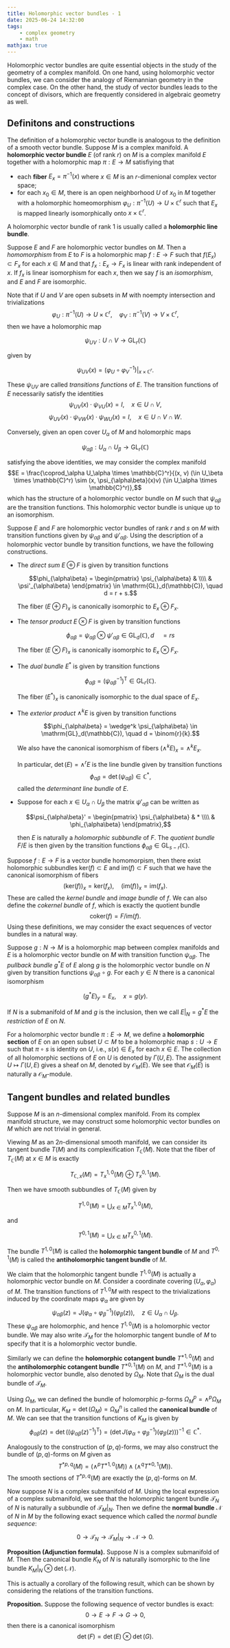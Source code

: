 ```yaml
---
title: Holomorphic vector bundles - 1
date: 2025-06-24 14:32:00
tags:
	- complex geometry
	- math
mathjax: true
---
```


Holomorphic vector bundles are quite essential objects in the study of the geometry of a complex manifold. On one hand, using holomorphic vector bundles, we can consider the analogy of Riemannian geometry in the complex case. On the other hand, the study of vector bundles leads to the concept of divisors, which are frequently considered in algebraic geometry as well.

## Definitons and constructions

The definition of a holomorphic vector bundle is analogous to the definition of a smooth vector bundle. Suppose $M$ is a complex manifold. A **holomorphic vector bundle** $E$ (of rank $r$) on $M$ is a complex manifold $E$ together with a holomorphic map $\pi : E \to M$ satisfiying that
+ each **fiber** $E_x = \pi^{-1}(x)$ where $x \in M$ is an $r$-dimenional complex vector space;
+ for each $x_0 \in M$, there is an open neighborhood $U$ of $x_0$ in $M$ together with a holomorphic homeomorphism $\varphi_U : \pi^{-1}(U) \to U \times \mathbb{C}^r$ such that $E_x$ is mapped linearly isomorphically onto $x \times \mathbb{C}^r$. 

A holomorphic vector bundle of rank $1$ is usually called a **holomorphic line bundle**.

Suppose $E$ and $F$ are holomorphic vector bundles on $M$. Then a *homomorphism* from $E$ to $F$ is a holomorphic map $f : E \to F$ such that $f(E_x) \subset F_x$ for each $x \in M$ and that $f_x : E_x \to F_x$ is linear with rank independent of $x$. If $f_x$ is linear isomorphism for each $x$, then we say $f$ is an *isomorphism*, and $E$ and $F$ are isomorphic. 

Note that if $U$ and $V$ are open subsets in $M$ with noempty intersection and trivializations $$\varphi_U : \pi^{-1}(U) \to U \times \mathbb{C}^r, \quad \varphi_V : \pi^{-1}(V) \to V \times \mathbb{C}^r,$$ then we have a holomorphic map 

$$\psi_{UV} : U \cap V \to \mathrm{GL}_r(\mathbb{C})$$ 

given by 

$$\psi_{UV}(x) = (\varphi_U \circ \varphi_V^{-1})|_{x \times \mathbb{C}^r}.$$ 

These $\psi_{UV}$ are called *transitions functions* of $E$. The transition functions of $E$ necessarily satisfy the identities $$\psi_{UV}(x) \cdot \psi_{VU}(x) = I, \quad x \in U \cap V,$$ $$\psi_{UV}(x) \cdot \psi_{VW}(x) \cdot \psi_{WU}(x) = I, \quad x \in U \cap V \cap W.$$ 

Conversely, given an open cover $U_\alpha$ of $M$ and holomorphic maps 

$$\psi_{\alpha\beta} : U_\alpha \cap U_\beta \to \mathrm{GL}_r(\mathbb{C})$$ 

satisfying the above identities, we may consider the complex manifold $$E = \frac{\coprod_\alpha U_\alpha \times \mathbb{C}^r}{(x, v) (\in U_\beta \times \mathbb{C}^r) \sim (x, \psi_{\alpha\beta}(x)v) (\in U_\alpha \times \mathbb{C}^r)},$$ which has the structure of a holomorphic vector bundle on $M$ such that $\psi_{\alpha\beta}$ are the transition functions. This holomorphic vector bundle is unique up to an isomorphism. 

Suppose $E$ and $F$ are holomorphic vector bundles of rank $r$ and $s$ on $M$ with transition functions given by $\psi_{\alpha\beta}$ and $\psi'_{\alpha\beta}$. Using the description of a holomorphic vector bundle by transition functions, we have the following constructions.
+ The *direct sum* $E \oplus F$ is given by transition functions 
  
  $$\phi_{\alpha\beta} = \begin{pmatrix} \psi_{\alpha\beta} & \\\\ & \psi'_{\alpha\beta} \end{pmatrix} \in \mathrm{GL}_d(\mathbb{C}), \quad d = r + s.$$ 
  
  The fiber $(E \oplus F)_x$ is canonically isomorphic to $E_x \oplus F_x$.
+ The *tensor product* $E \otimes F$ is given by transition functions 
  
  $$\phi_{\alpha\beta} = \psi_{\alpha\beta} \otimes \psi'_{\alpha\beta} \in \mathrm{GL}_d(\mathbb{C}), d \quad = rs$$ 
  
  The fiber $(E \otimes F)_x$ is canonically isomorphic to $E_x \otimes F_x$.
+ The *dual bundle* $E^*$ is given by transition functions 
  
  $$\phi_{\alpha\beta} = (\psi_{\alpha\beta}^{-1})^\mathrm{T} \in \mathrm{GL}_r(\mathbb{C}).$$ 
  
  The fiber $(E^*)_x$ is canonically isomorphic to the dual space of $E_x$. 
+ The *exterior product* $\wedge^k E$ is given by transition functions 
  
  $$\phi_{\alpha\beta} = \wedge^k \psi_{\alpha\beta} \in \mathrm{GL}_d(\mathbb{C}), \quad d = \binom{r}{k}.$$ 
  
  We also have the canonical isomorphism of fibers $(\wedge^k E)_x = \wedge^k E_x$. 
  
  In particular, $\det(E) = \wedge^r E$ is the line bundle given by transition functions $$\phi_{\alpha\beta} = \det(\psi_{\alpha\beta}) \in \mathbb{C}^*,$$ called the *determinant line bundle* of $E$.
+ Suppose for each $x \in U_\alpha \cap U_\beta$ the matrix $\psi'_{\alpha\beta}$ can be written as 
  
  $$\psi_{\alpha\beta}' = \begin{pmatrix} \psi_{\alpha\beta} & * \\\\ & \phi_{\alpha\beta} \end{pmatrix},$$ 
  
  then $E$ is naturally a *holomorphic subbundle* of $F$. The *quotient bundle* $F/E$ is then given by the transition functions $\phi_{\alpha\beta} \in \mathrm{GL}_{s-r}(\mathbb{C})$. 

Suppose $f : E \to F$ is a vector bundle homomorpism, then there exist holomorphic subbundles $\mathrm{ker}(f) \subset E$ and $\mathrm{im}(f) \subset F$ such that we have the canonical isomorphism of fibers $$(\mathrm{ker}(f))_x = \mathrm{ker}(f_x), \quad (\mathrm{im}(f))_x = \mathrm{im}(f_x).$$ These are called the *kernel bundle* and *image bundle* of $f$. We can also define the *cokernel bundle* of $f$, which is exactly the quotient bundle $$\mathrm{coker}(f) = F / \mathrm{im}(f).$$ Using these definitions, we may consider the exact sequences of vector bundles in a natural way.

Suppose $g : N \to M$ is a holomorphic map between complex manifolds and $E$ is a holomorphic vector bundle on $M$ with transition function $\psi_{\alpha\beta}$. The *pullback bundle* $g^*E$ of $E$ along $g$ is the holomorphic vector bundle on $N$ given by transition functions $\psi_{\alpha\beta} \circ g$. For each $y \in N$ there is a canonical isomorphism 

$$(g^*E)_y = E_x, \quad x = g(y).$$ 

If $N$ is a submanifold of $M$ and $g$ is the inclusion, then we call $E|_N = g^*E$ the *restriction* of $E$ on $N$. 

For a holomorphic vector bundle $\pi : E \to M$, we define a **holomorphic section** of $E$ on an open subset $U \subset M$ to be a holomorphic map $s : U \to E$ such that $\pi \circ s$ is identity on $U$, i.e., $s(x) \in E_x$ for each $x \in E$. The collection of all holomorphic sections of $E$ on $U$ is denoted by $\Gamma(U, E)$. The assignment $U \mapsto \Gamma(U, E)$ gives a sheaf on $M$, denoted by $\mathcal{O}_M(E)$. We see that $\mathcal{O}_M(E)$ is naturally a $\mathcal{O}_M$-module. 

## Tangent bundles and related bundles

Suppose $M$ is an $n$-dimensional complex manifold. From its complex manifold structure, we may construct some holomorphic vector bundles on $M$ which are not trivial in general. 

Viewing $M$ as an $2n$-dimensional smooth manifold, we can consider its tangent bundle $T(M)$ and its complexification $T_\mathbb{C}(M)$. Note that the fiber of $T_\mathbb{C}(M)$ at $x \in M$ is exactly 

$$T_{\mathbb{C},x}(M) = T^{1,0}_x(M) \oplus T^{0,1}_x(M).$$ 

Then we have smooth subbundles of $T_\mathbb{C}(M)$ given by 

$$T^{1,0}(M) = \bigcup_{x \in M} T^{1,0}_x(M),$$ 

and 

$$T^{0,1}(M) = \bigcup_{x \in M} T^{0,1}_x(M).$$

The bundle $T^{1,0}(M)$ is called the **holomorphic tangent bundle** of $M$ and $T^{0,1}(M)$ is called the **antiholomorphic tangent bundle** of $M$.

We claim that the holomorphic tangent bundle $T^{1,0}(M)$ is actually a holomorphic vector bundle on $M$. Consider a coordinate covering $(U_\alpha, \varphi_\alpha)$ of $M$. The transition functions of $T^{1,0}M$ with respect to the trivializations induced by the coordinate maps $\varphi_\alpha$ are given by $$\psi_{\alpha\beta}(z) = J(\varphi_\alpha \circ \varphi_\beta^{-1})(\varphi_\beta(z)), \quad z \in U_\alpha \cap U_\beta.$$ These $\psi_{\alpha\beta}$ are holomorphic, and hence $T^{1,0}(M)$ is a holomorphic vector bundle. We may also write $\mathcal{T}_M$ for the holomorphic tangent bundle of $M$ to specify that it is a holomorphic vector bundle.

Similarly we can define the **holomorphic cotangent bundle** $T^{*1,0}(M)$ and the **antiholomorphic cotangent bundle** $T^{*0,1}(M)$ on $M$, and $T^{*1,0}(M)$ is a holomorphic vector bundle, also denoted by $\Omega_M$. Note that $\Omega_M$ is the dual bundle of $\mathcal{T}_M$. 

Using $\Omega_M$, we can defined the bundle of holomorphic $p$-forms $\Omega^p_M = \wedge^p \Omega_M$ on $M$. In particular, $K_M = \det(\Omega_M) = \Omega^n_M$ is called the **canonical bundle** of $M$. We can see that the transition functions of $K_M$ is given by $$\phi_{\alpha\beta}(z) = \det((\psi_{\alpha\beta}(z)^{-1})^\mathrm{T}) = (\det J(\varphi_\alpha \circ \varphi_\beta^{-1})(\varphi_\beta(z)))^{-1} \in \mathbb{C}^*.$$

Analogously to the construction of $(p,q)$-forms, we may also construct the bundle of $(p,q)$-forms on $M$ given as $$T^{*p,q}(M) = (\wedge^p T^{*1,0}(M)) \wedge (\wedge^q T^{*0,1}(M)).$$ The smooth sections of $T^{*p,q}(M)$ are exactly the $(p,q)$-forms on $M$. 

Now suppose $N$ is a complex submanifold of $M$. Using the local expression of a complex submanifold, we see that the holomorphic tangent bundle $\mathcal{T}_N$ of $N$ is naturally a subbundle of $\mathcal{T}_M|_N$. Then we define the **normal bundle** $\mathcal{N}$ of $N$ in $M$ by the following exact sequence which called the *normal bundle sequence*:

$$0 \to \mathcal{T}_N \to \mathcal{T}_M |_N \to \mathcal{N} \to 0.$$

**Proposition (Adjunction formula).** Suppose $N$ is a complex submanifold of $M$. Then the canonical bundle $K_N$ of $N$ is naturally isomorphic to the line bundle $K_M|_N \otimes \det(\mathcal{N})$. 

This is actually a corollary of the following result, which can be shown by considering the relations of the transition functions. 

**Proposition.** Suppose the following sequence of vector bundles is exact: $$0 \to E \to F \to G \to 0,$$ then there is a canonical isomorphism $$\det(F) = \det(E) \otimes \det(G).$$ 